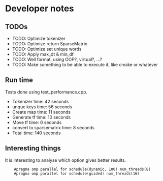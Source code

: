 # Developer notes

## TODOs
- TODO: Optimize tokenizer
- TODO: Optimize return SparseMatrix
- TODO: Optimize set<string> unique words
- TODO: Apply max_dt & min_df
- TODO: Well format, using OOP?, virtual?, ...?
- TODO: Make something to be able to execute it, like cmake or whatever

## Run time

Tests done using test_performance.cpp.

- Tokenizer time: 42 seconds
- unque keys time: 56 seconds
- Create map time: 11 seconds
- Generate tf time: 10 seconds
- Move tf time: 0 seconds
- convert to sparsematrix time: 8 seconds
- Total time: 140 seconds

## Interesting things

It is interesting to analyse which option gives better results.
```
    #pragma omp parallel for schedule(dynamic, 100) num_threads(8)
    #pragma omp parallel for schedule(guided) num_threads(16)
```
